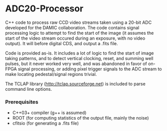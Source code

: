# ADC20-Processor

C++ code to process raw CCD video streams taken using a 20-bit ADC
developed for the DAMIC collaboration. The code contains signal
processing logic to attempt to find the start of the image (it assumes
the start of the video stream occured during an exposure, with no
video output). It will before digital CDS, and output a .fits file.

Code is provided as-is. It includes a lot of logic to find the start
of image taking patterns, and to detect vertical clocking, reset, and
summing well pulses, but it never worked very well, and was abandoned
in favor of on-FPGA signal processing, or adding pixel trigger signals
to the ADC stream to make locating pedestal/signal regions trivial.

The TCLAP library (http://tclap.sourceforge.net) is included to parse
command line options.

### Prerequisites

* C++03+ compiler (g++ is assumed)
* ROOT (for computing statistics of the output file, mainly the noise)
* cfitsio (for generating a .fits file)

